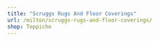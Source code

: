 ```yaml
---
title: "Scruggs Rugs And Floor Coverings"
url: /milton/scruggs-rugs-and-floor-coverings/
shop: Teppiche
---
```

